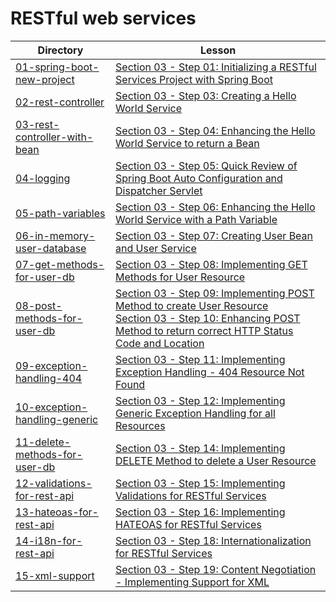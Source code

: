 # RESTful web services

| Directory                                                      | Lesson                                                                                                                                                                                          |
|----------------------------------------------------------------|-------------------------------------------------------------------------------------------------------------------------------------------------------------------------------------------------|
| [01-spring-boot-new-project](01-spring-boot-new-project)       | [Section 03 - Step 01: Initializing a RESTful Services Project with Spring Boot](https://www.udemy.com/microservices-with-spring-boot-and-spring-cloud/learn/v4/t/lecture/8005606)              |
| [02-rest-controller](02-rest-controller)                       | [Section 03 - Step 03: Creating a Hello World Service](https://www.udemy.com/microservices-with-spring-boot-and-spring-cloud/learn/v4/t/lecture/8005612)                                        |
| [03-rest-controller-with-bean](03-rest-controller-with-bean)   | [Section 03 - Step 04: Enhancing the Hello World Service to return a Bean](https://www.udemy.com/microservices-with-spring-boot-and-spring-cloud/learn/v4/t/lecture/8005614)                    |
| [04-logging](04-logging)                                       | [Section 03 - Step 05: Quick Review of Spring Boot Auto Configuration and Dispatcher Servlet](https://www.udemy.com/microservices-with-spring-boot-and-spring-cloud/learn/v4/t/lecture/8005616) |
| [05-path-variables](05-path-variables)                         | [Section 03 - Step 06: Enhancing the Hello World Service with a Path Variable](https://www.udemy.com/microservices-with-spring-boot-and-spring-cloud/learn/v4/t/lecture/8005618)                |
| [06-in-memory-user-database](06-in-memory-user-database)       | [Section 03 - Step 07: Creating User Bean and User Service](https://www.udemy.com/microservices-with-spring-boot-and-spring-cloud/learn/v4/t/lecture/8005620)                                   |
| [07-get-methods-for-user-db](07-get-methods-for-user-db)       | [Section 03 - Step 08: Implementing GET Methods for User Resource](https://www.udemy.com/microservices-with-spring-boot-and-spring-cloud/learn/v4/t/lecture/8005624)                            |
| [08-post-methods-for-user-db](08-post-methods-for-user-db)     | [Section 03 - Step 09: Implementing POST Method to create User Resource](https://www.udemy.com/microservices-with-spring-boot-and-spring-cloud/learn/v4/t/lecture/8005630)<br>[Section 03 - Step 10: Enhancing POST Method to return correct HTTP Status Code and Location](https://www.udemy.com/microservices-with-spring-boot-and-spring-cloud/learn/v4/t/lecture/8005630) |
| [09-exception-handling-404](09-exception-handling-404)         | [Section 03 - Step 11: Implementing Exception Handling - 404 Resource Not Found](https://www.udemy.com/microservices-with-spring-boot-and-spring-cloud/learn/v4/t/lecture/8005630)              |
| [10-exception-handling-generic](10-exception-handling-generic) | [Section 03 - Step 12: Implementing Generic Exception Handling for all Resources](https://www.udemy.com/microservices-with-spring-boot-and-spring-cloud/learn/v4/t/lecture/8005638)             |
| [11-delete-methods-for-user-db](11-delete-methods-for-user-db) | [Section 03 - Step 14: Implementing DELETE Method to delete a User Resource](https://www.udemy.com/microservices-with-spring-boot-and-spring-cloud/learn/v4/t/lecture/8005646)                  |
| [12-validations-for-rest-api](12-validations-for-rest-api)     | [Section 03 - Step 15: Implementing Validations for RESTful Services](https://www.udemy.com/microservices-with-spring-boot-and-spring-cloud/learn/v4/t/lecture/8005648)                         |
| [13-hateoas-for-rest-api](13-hateoas-for-rest-api)             | [Section 03 - Step 16: Implementing HATEOAS for RESTful Services](https://www.udemy.com/microservices-with-spring-boot-and-spring-cloud/learn/v4/t/lecture/8005652)                             |
| [14-i18n-for-rest-api](i18n-for-rest-api)                      | [Section 03 - Step 18: Internationalization for RESTful Services](https://www.udemy.com/microservices-with-spring-boot-and-spring-cloud/learn/v4/t/lecture/8005656<br>https://www.udemy.com/microservices-with-spring-boot-and-spring-cloud/learn/v4/t/lecture/9714460) |
| [15-xml-support](15-xml-support)                               | [Section 03 - Step 19: Content Negotiation - Implementing Support for XML](https://www.udemy.com/microservices-with-spring-boot-and-spring-cloud/learn/v4/t/lecture/8005660)                    |
